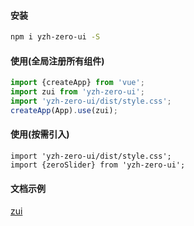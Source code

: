 #### 安装
```bash
npm i yzh-zero-ui -S
```

#### 使用(全局注册所有组件)

```javascript
import {createApp} from 'vue';
import zui from 'yzh-zero-ui';
import 'yzh-zero-ui/dist/style.css';
createApp(App).use(zui);
```

#### 使用(按需引入)

```
import 'yzh-zero-ui/dist/style.css';
import {zeroSlider} from 'yzh-zero-ui';
```

#### 文档示例

 [zui](https://498997144.github.io/zui/components/slider.html) 

